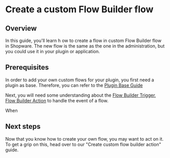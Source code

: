 # Create a custom Flow Builder flow

## Overview

In this guide, you'll learn h ow to create a flow in custom Flow Builder flow in Shopware. The new flow is the same as the one in the administration, but you could use it in your plugin or application.

## Prerequisites

In order to add your own custom flows for your plugin, you first need a plugin as base. Therefore, you can refer to the [Plugin Base Guide](../../plugin-base-guide.md)

Next, you will need some understanding about the [Flow Builder Trigger](./add-flow-builder-trigger.md), [Flow Builder Action](./add-flow-builder-actions.md) to handle the event of a flow.

When

## Next steps

Now that you know how to create your own flow, you may want to act on it. To get a grip on this, head over to our "Create custom flow builder action" guide.